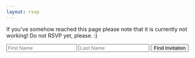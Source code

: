 ```yaml
---
layout: rsvp
---
```

If you've somehow reached this page please note that it is currently not working!
Do not RSVP yet, please. :)

<input id="firstname" type="text" placeholder="First Name">
<input id="lastname" type="text" placeholder="Last Name">
<button type="button" onclick="searchInvites()">Find Invitation</button>
<div id='welcome'></div>
<div id='forms'></div>
